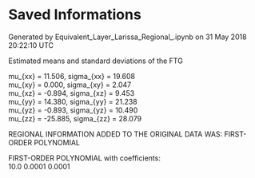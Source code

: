 # Saved Informations 


Generated by Equivalent_Layer_Larissa_Regional_.ipynb on 31 May 2018 20:22:10 UTC



 Estimated means and standard deviations of the FTG 

mu_{xx} =  11.506,     sigma_{xx} =  19.608   
 mu_{xy} =  0.000,     sigma_{xy} =  2.047   
 mu_{xz} =  -0.894,     sigma_{xz} =  9.453   
 mu_{yy} =  14.380,     sigma_{yy} =  21.238   
 mu_{yz} =  -0.893,     sigma_{yz} =  10.490   
 mu_{zz} =  -25.885,     sigma_{zz} =  28.079   
 
REGIONAL INFORMATION ADDED TO THE ORIGINAL DATA WAS: 
 FIRST-ORDER POLYNOMIAL 

FIRST-ORDER POLYNOMIAL with coefficients:   
10.0
0.0001
0.0001
